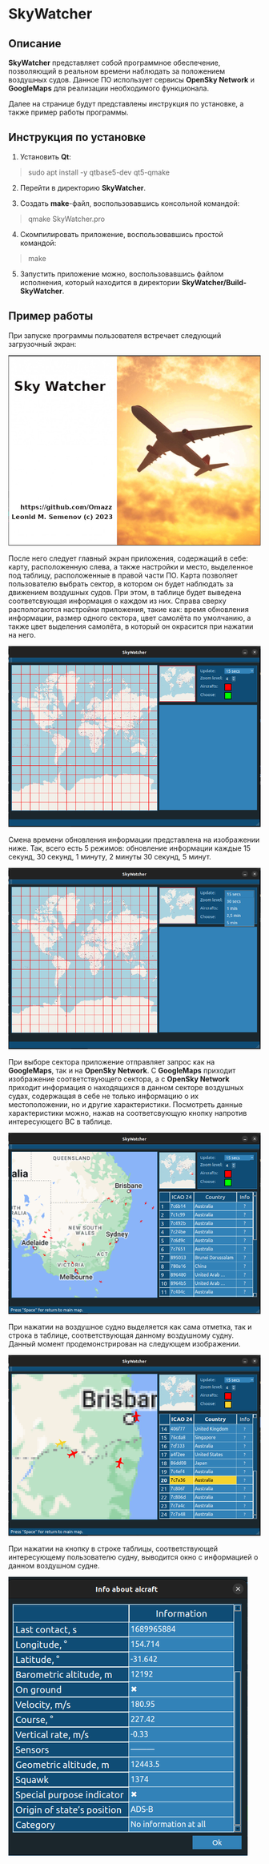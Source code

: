 # SkyWatcher
## Описание
__SkyWatcher__ представляет собой программное обеспечение, позволяющий в реальном времени наблюдать за положением воздушных судов.
Данное ПО использует сервисы __OpenSky Network__ и __GoogleMaps__ для реализации необходимого функционала.

Далее на странице будут представлены инструкция по установке, а также пример работы программы.

## Инструкция по установке

1) Установить __Qt__:
>sudo apt install -y qtbase5-dev qt5-qmake

2) Перейти в директорию __SkyWatcher__.
  
3) Создать __make__-файл, воспользовавшись консольной командой:
> qmake SkyWatcher.pro

4) Скомпилировать приложение, воспользовавшись простой командой:
> make

5) Запустить приложение можно, воспользовавшись файлом исполнения, который находится в директории __SkyWatcher/Build-SkyWatcher__.

## Пример работы
При запуске программы пользователя встречает следующий загрузочный экран:

![Image was not found!](GitHubImages/loadingScreen.png)

После него следует главный экран приложения, содержащий в себе: карту, расположенную слева, а также настройки и место, выделенное под таблицу, расположенные в правой части ПО.
Карта позволяет пользователю выбрать сектор, в котором он будет наблюдать за движением воздушных судов. При этом, в таблице будет выведена соответсвующая информация о каждом из них.
Справа сверху распологаются настройки приложения, такие как: время обновления информации, размер одного сектора, цвет самолёта по умолчанию, а также цвет выделения самолёта, в который он окрасится при нажатии на него.

![Image was not found!](GitHubImages/mainWindow.png)

Смена времени обновления информации представлена на изображении ниже. Так, всего есть 5 режимов: обновление информации каждые 15 секунд, 30 секунд, 1 минуту, 2 минуты 30 секунд, 5 минут. 

![Image was not found!](GitHubImages/changeTimeUpdate.png)

При выборе сектора приложение отправляет запрос как на __GoogleMaps__, так и на __OpenSky Network__. С __GoogleMaps__ приходит изображение соответствующего сектора, а с __OpenSky Network__ приходит информация о находящихся в данном секторе воздушных судах, содержащая в себе не только информацию о их местоположении, но и другие характеристики. Посмотреть данные характеристики можно, нажав на соответсвующую кнопку напротив интересующего ВС в таблице.

![Image was not found!](GitHubImages/aircrafts.png)

При нажатии на воздушное судно выделяется как сама отметка, так и строка в таблице, соответствующая данному воздушному судну. Данный момент продемонстрирован на следующем изображении.

![Image was not found!](GitHubImages/table.png)

При нажатии на кнопку в строке таблицы, соответствующей интересующему пользователю судну, выводится окно с информацией о данном воздушном судне.

![Image was not found!](GitHubImages/aircraftInfo.png)
